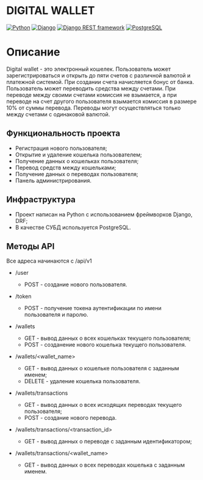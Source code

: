 #  DIGITAL WALLET
 
[![Python](https://img.shields.io/badge/-Python-464646?style=flat-square&logo=Python)](https://www.python.org/)
[![Django](https://img.shields.io/badge/-Django-464646?style=flat-square&logo=Django)](https://www.djangoproject.com/)
[![Django REST framework](https://img.shields.io/badge/-Django%20REST%20Framework-464646?style=flat-square&logo=Django%20REST%20Framework)](https://www.django-rest-framework.org/)
[![PostgreSQL](https://img.shields.io/badge/-PostgreSQL-464646?style=flat-square&logo=PostgreSQL)](https://www.postgresql.org/)

# Описание
Digital wallet - это электронный кошелек. Пользователь может зарегистрироваться и открыть до пяти счетов с различной валютой и платежной системой. При создании счета начисляется бонус от банка. Пользователь может переводить средства между счетами. При переводе между своими счетами комиссия не взымается, а при переводе на счет другого пользователя взымается комиссия в размере 10% от суммы перевода. Переводы могут осуществляться только между счетами с одинаковой валютой.

## Функциональность проекта
- Регистрация нового пользователя;
- Открытие и удаление кошелька пользователем;
- Получение данных о кошельках пользователя;
- Перевод средств между кошельками;
- Получение данных о переводах пользователя;
- Панель администрирования.

## Инфраструктура
- Проект написан на Python c использованием фреймворков Django, DRF;
- В качестве СУБД используется PostgreSQL.

## Методы API
Все адреса начинаются с /api/v1

- /user
    - POST - создание нового пользователя.

- /token
    - POST - получение токена аутентификации по имени пользователя и паролю.
      
- /wallets
    - GET - вывод данных о всех кошельках текущего пользователя;
    - POST - созданение нового кошелька текущего пользователя.

- /wallets/<wallet_name>
    - GET - вывод данных о кошельке пользователя с заданным именем;
    - DELETE - удаление кошелька пользователя.

- /wallets/transactions
    - GET - вывод данных о всех исходящих переводах текущего пользователя;
    - POST - создание нового перевода.

- /wallets/transactions/<transaction_id>
    - GET - вывод данных о переводе с заданным идентификатором;

- /wallets/transactions/<wallet_name>
    - GET - вывод данных о всех переводах кошелька с заданным именем.
